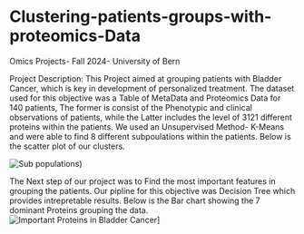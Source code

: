 # Clustering-patients-groups-with-proteomics-Data
Omics Projects- Fall 2024- University of Bern

Project Description: 
This Project aimed at grouping patients with Bladder Cancer, which is key in development of personalized treatment.
The dataset used for this objective was a Table of MetaData and Proteomics Data for 140 patients, The former is consist of the Phenotypic and clinical observations of patients, while the Latter includes the level of 3121 different proteins within the patients.
We used an Unsupervised Method- K-Means and were able to find 8 different subpoulations within the patients. Below is the scatter plot of our clusters.

![Sub populations]([https://github.com/username/repo-name/blob/main/image.png](https://github.com/Bazgh/Clustering-patients-groups-with-rteomics-Data/blob/main/Untitled.png?raw=true)))

The Next step of our project was to Find the most important features in grouping the patients. Our pipline for this objective was Decision Tree which provides intrepretable results. Below is the Bar chart showing the 7 dominant Proteins grouping the data.
![Important Proteins in Bladder Cancer]([[https://github.com/username/repo-name/blob/main/image.png](https://github.com/Bazgh/Clustering-patients-groups-with-rteomics-Data/blob/main/Untitled.png?raw=true))]




